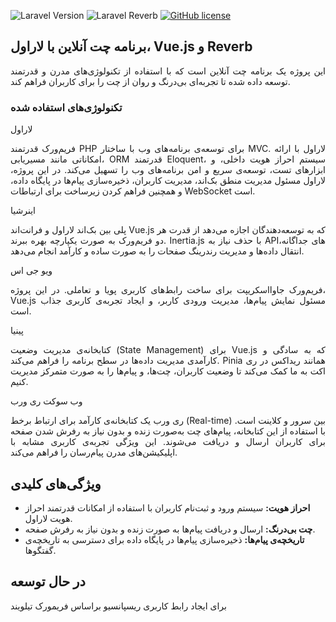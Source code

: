 

![Laravel Version](https://img.shields.io/badge/Laravel-11-blue)
![Laravel Reverb](https://img.shields.io/badge/Reverb-1.4.0-green)
[![GitHub license](https://img.shields.io/badge/license-GPL%202-gold.svg)](https://opensource.org/licenses/GPL-2.0)




## برنامه چت آنلاین با لاراول، Vue.js و Reverb

<p align="justify">
این پروژه یک برنامه چت آنلاین است که با استفاده از تکنولوژی‌های مدرن و قدرتمند توسعه داده شده تا تجربه‌ای بی‌درنگ و روان از چت را برای کاربران فراهم کند.

### تکنولوژی‌های استفاده شده


لاراول 
<p align="justify">
    فریم‌ورک قدرتمند PHP برای توسعه‌ی برنامه‌های وب با ساختار MVC. لاراول با ارائه امکاناتی مانند مسیریابی، ORM قدرتمند Eloquent، سیستم احراز هویت داخلی، و ابزارهای تست، توسعه‌ی سریع و امن برنامه‌های وب را تسهیل می‌کند. در این پروژه، لاراول مسئول مدیریت منطق بک‌اند، مدیریت کاربران، ذخیره‌سازی پیام‌ها در پایگاه داده، و همچنین فراهم کردن زیرساخت برای ارتباطات WebSocket است.

اینرشیا<br/>
<p align="justify">
 پلی بین بک‌اند لاراول و فرانت‌اند Vue.js که به توسعه‌دهندگان اجازه می‌دهد از قدرت هر دو فریم‌ورک به صورت یکپارچه بهره ببرند. Inertia.js با حذف نیاز به APIهای جداگانه، انتقال داده‌ها و مدیریت رندرینگ صفحات را به صورت ساده و کارآمد انجام می‌دهد.

ویو جی اس <br/>
<p align="justify">
فریم‌ورک جاوااسکریپت برای ساخت رابط‌های کاربری پویا و تعاملی. در این پروژه، Vue.js مسئول نمایش پیام‌ها، مدیریت ورودی کاربر، و ایجاد تجربه‌ی کاربری جذاب است.

پینیا<br/> 
<p align="justify">
کتابخانه‌ی مدیریت وضعیت (State Management) برای Vue.js که به سادگی و کارآمدی مدیریت داده‌ها در سطح برنامه را فراهم می‌کند. Pinia همانند ریداکس در ری اکت به ما کمک می‌کند تا وضعیت کاربران، چت‌ها، و پیام‌ها را به صورت متمرکز مدیریت کنیم.

وب سوکت ری ورب<br/>
<p align="justify">
ری ورب یک کتابخانه‌ی کارآمد برای ارتباط برخط (Real-time) بین سرور و کلاینت است. با استفاده از این کتابخانه، پیام‌های چت به‌صورت زنده و بدون نیاز به رفرش شدن صفحه برای کاربران ارسال و دریافت می‌شوند. این ویژگی تجربه‌ی کاربری مشابه با اپلیکیشن‌های مدرن پیام‌رسان را فراهم می‌کند.

## ویژگی‌های کلیدی

*   **احراز هویت:** سیستم ورود و ثبت‌نام کاربران با استفاده از امکانات قدرتمند احراز هویت لاراول.
*   **چت بی‌درنگ:** ارسال و دریافت پیام‌ها به صورت زنده و بدون نیاز به رفرش صفحه.
*   **تاریخچه‌ی پیام‌ها:** ذخیره‌سازی پیام‌ها در پایگاه داده برای دسترسی به تاریخچه‌ی گفتگوها.

## در حال توسعه
برای ایجاد رابط کاربری ریسپانسیو براساس فریمورک تیلویند



